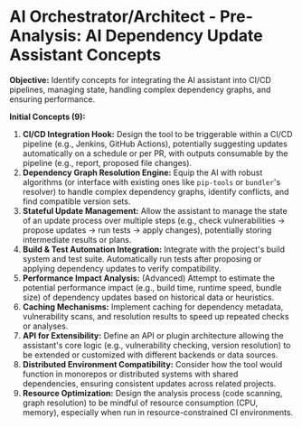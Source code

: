 # AI Orchestrator/Architect - Pre-Analysis: AI Dependency Update Assistant Concepts

**Objective:** Identify concepts for integrating the AI assistant into CI/CD pipelines, managing state, handling complex dependency graphs, and ensuring performance.

**Initial Concepts (9):**

1.  **CI/CD Integration Hook:** Design the tool to be triggerable within a CI/CD pipeline (e.g., Jenkins, GitHub Actions), potentially suggesting updates automatically on a schedule or per PR, with outputs consumable by the pipeline (e.g., report, proposed file changes).
2.  **Dependency Graph Resolution Engine:** Equip the AI with robust algorithms (or interface with existing ones like `pip-tools` or `bundler`'s resolver) to handle complex dependency graphs, identify conflicts, and find compatible version sets.
3.  **Stateful Update Management:** Allow the assistant to manage the state of an update process over multiple steps (e.g., check vulnerabilities -> propose updates -> run tests -> apply changes), potentially storing intermediate results or plans.
4.  **Build & Test Automation Integration:** Integrate with the project's build system and test suite. Automatically run tests after proposing or applying dependency updates to verify compatibility.
5.  **Performance Impact Analysis:** (Advanced) Attempt to estimate the potential performance impact (e.g., build time, runtime speed, bundle size) of dependency updates based on historical data or heuristics.
6.  **Caching Mechanisms:** Implement caching for dependency metadata, vulnerability scans, and resolution results to speed up repeated checks or analyses.
7.  **API for Extensibility:** Define an API or plugin architecture allowing the assistant's core logic (e.g., vulnerability checking, version resolution) to be extended or customized with different backends or data sources.
8.  **Distributed Environment Compatibility:** Consider how the tool would function in monorepos or distributed systems with shared dependencies, ensuring consistent updates across related projects.
9.  **Resource Optimization:** Design the analysis process (code scanning, graph resolution) to be mindful of resource consumption (CPU, memory), especially when run in resource-constrained CI environments. 